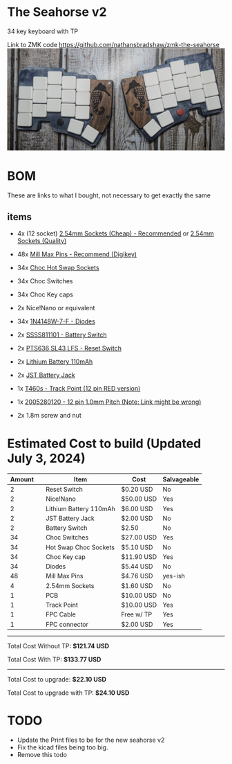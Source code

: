# The Seahorse v2 

34 key keyboard with TP

Link to ZMK code https://github.com/nathansbradshaw/zmk-the-seahorse
![the-seahorse board](/photos/seahorse_v2.jpg)


# BOM
These are links to what I bought, not necessary to get exactly the same

## items
- 4x (12 socket) [2.54mm Sockets (Cheap) - Recommended](https://www.amazon.com/gp/product/B0778TFL39/ref=ppx_yo_dt_b_search_asin_image?ie=UTF8&psc=1) or  [2.54mm Sockets (Quality)](https://www.mouser.com/ProductDetail/Mill-Max/315-43-112-41-003000?qs=s8Nb1z4Wn%2FRfWrVqQ0TOuQ%3D%3D)

- 48x [Mill Max Pins - Recommend (Digikey)](https://www.digikey.com/en/products/detail/3320-0-00-15-00-00-03-0/4147392)

- 34x [Choc Hot Swap Sockets](https://www.boardsource.xyz/products/Choc_Hot_Swap_Sockets)

- 34x Choc Switches

- 34x Choc Key caps

- 2x Nice!Nano or equivalent

- 34x [1N4148W-7-F - Diodes](https://www.digikey.com/en/products/detail/diodes-incorporated/1N4148W-7-F/814371)

- 2x [SSSS811101 - Battery Switch](https://www.digikey.com/en/products/detail/alps-alpine/SSSS811101/19529062?s=N4IgTCBcDaIMoLgDgIxoAwpAXQL5A)

- 2x [PTS636 SL43 LFS - Reset Switch](https://www.digikey.com/en/products/detail/c-k/PTS636-SL43-LFS/10071714)

- 2x [Lithium Battery 110mAh](https://typeractive.xyz/products/lithium-battery-110mah)

- 2x [JST Battery Jack](https://typeractive.xyz/products/battery-jack)

- 1x [T460s - Track Point (12 pin RED version)]()

- 1x [2005280120 - 12 pin 1.0mm Pitch (Note: Link might be wrong)](https://www.digikey.com/en/products/detail/molex/2005280120/12142065?s=N4IgTCBcDa4AxwKxgBwFo4EYxwAQgF0BfIA)

- 2x 1.8m screw and nut


# Estimated Cost to build (Updated July 3, 2024)

|Amount| | Item                    | Cost        |Salvageable|
|----|---|-------------------------|-------------|-----------|
| 2  |   | Reset Switch            | $0.20 USD   | No  |
| 2  |   | Nice!Nano               | $50.00 USD  | Yes |
| 2  |   | Lithium Battery 110mAh  | $6.00 USD   | Yes |
| 2  |   | JST Battery Jack        | $2.00 USD   | No  |
| 2  |   | Battery Switch          | $2.50       | No  |
| 34 |   | Choc Switches           | $27.00 USD  | Yes |
| 34 |   | Hot Swap Choc Sockets   | $5.10 USD   | No  |
| 34 |   | Choc Key cap            | $11.90 USD  | Yes |
| 34 |   | Diodes                  | $5.44 USD   | No  |
| 48 |   | Mill Max Pins           | $4.76 USD   | yes-ish|
| 4  |   | 2.54mm Sockets          | $1.60 USD   | No  |
| 1  |   | PCB                     | $10.00 USD  | No  |
| 1  |   | Track Point             | $10.00 USD  | Yes |
| 1  |   | FPC Cable               | Free w/ TP  | Yes |
| 1  |   | FPC connector           | $2.00 USD   | Yes |
 
-----

 Total Cost Without TP: **$121.74 USD**

 Total Cost With TP: **$133.77 USD**

---------

 Total Cost to upgrade: **$22.10 USD**

 Total Cost to upgrade with TP: **$24.10 USD**


 # TODO
 - Update the Print files to be for the new seahorse v2
 - Fix the kicad files being too big. 
 - Remove this todo